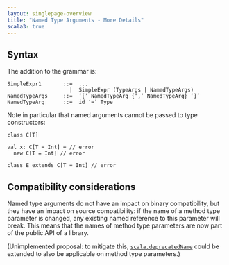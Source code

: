 ```yaml
---
layout: singlepage-overview
title: "Named Type Arguments - More Details"
scala3: true
---
```


<!-- THIS FILE HAS BEEN GENERATED BY SCALADOC PREPROCESSOR.
    The whole process of generation the docs can be found under this README: https://github.com/lampepfl/dotty/blob/master/docs/README.md
    The source file can be found here https://github.com/lampepfl/dotty/edit/master/docs/docs/reference/experimental/named-typeargs-spec.md
    NOTE THAT ANY CHANGES TO THIS FILE WILL BE OVERRIDEN BY PREPROCESSOR.
-->

## Syntax

The addition to the grammar is:

```
SimpleExpr1       ::=  ...
                    |  SimpleExpr (TypeArgs | NamedTypeArgs)
NamedTypeArgs     ::=  ‘[’ NamedTypeArg {‘,’ NamedTypeArg} ‘]’
NamedTypeArg      ::=  id ‘=’ Type
```

Note in particular that named arguments cannot be passed to type constructors:

<div class="snippet" ><div class="buttons"></div><pre><code class="language-scala"><span id="0" class="" >class C[T]
</span><span id="1" class="" >
</span><span id="2" class="" >val x: C[T = Int] = // error
</span><span id="3" class="" >  new C[T = Int] // error
</span><span id="4" class="" >
</span><span id="5" class="" >class E extends C[T = Int] // error
</span></code></pre></div>

## Compatibility considerations

Named type arguments do not have an impact on binary compatibility, but they
have an impact on source compatibility: if the name of a method type parameter
is changed, any existing named reference to this parameter will break. This
means that the names of method type parameters are now part of the public API
of a library.

(Unimplemented proposal: to mitigate this,
[`scala.deprecatedName`](https://www.scala-lang.org/api/current/scala/deprecatedName.html)
could be extended to also be applicable on method type parameters.)

